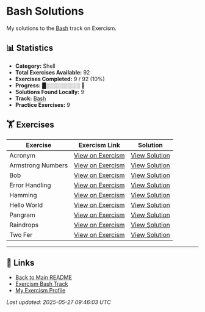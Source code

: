 # Bash Solutions

My solutions to the [Bash](https://exercism.org/tracks/bash) track on Exercism.

## 📊 Statistics

- **Category:** Shell
- **Total Exercises Available:** 92
- **Exercises Completed:** 9 / 92 (10%)
- **Progress:** █░░░░░░░░░ 🔴
- **Solutions Found Locally:** 9
- **Track:** [Bash](https://exercism.org/tracks/bash)
- **Practice Exercises:** 9

## 🏋️ Exercises

| Exercise | Exercism Link | Solution |
|----------|---------------|----------|
| Acronym | [View on Exercism](https://exercism.org/tracks/bash/exercises/acronym) | [View Solution](acronym/README.md) |
| Armstrong Numbers | [View on Exercism](https://exercism.org/tracks/bash/exercises/armstrong-numbers) | [View Solution](armstrong-numbers/README.md) |
| Bob | [View on Exercism](https://exercism.org/tracks/bash/exercises/bob) | [View Solution](bob/README.md) |
| Error Handling | [View on Exercism](https://exercism.org/tracks/bash/exercises/error-handling) | [View Solution](error-handling/README.md) |
| Hamming | [View on Exercism](https://exercism.org/tracks/bash/exercises/hamming) | [View Solution](hamming/README.md) |
| Hello World | [View on Exercism](https://exercism.org/tracks/bash/exercises/hello-world) | [View Solution](hello-world/README.md) |
| Pangram | [View on Exercism](https://exercism.org/tracks/bash/exercises/pangram) | [View Solution](pangram/README.md) |
| Raindrops | [View on Exercism](https://exercism.org/tracks/bash/exercises/raindrops) | [View Solution](raindrops/README.md) |
| Two Fer | [View on Exercism](https://exercism.org/tracks/bash/exercises/two-fer) | [View Solution](two-fer/README.md) |

---

## 🔗 Links

- [Back to Main README](../README.md)
- [Exercism Bash Track](https://exercism.org/tracks/bash)
- [My Exercism Profile](https://exercism.org/profiles/princemuel)

*Last updated: 2025-05-27 09:46:03 UTC*

